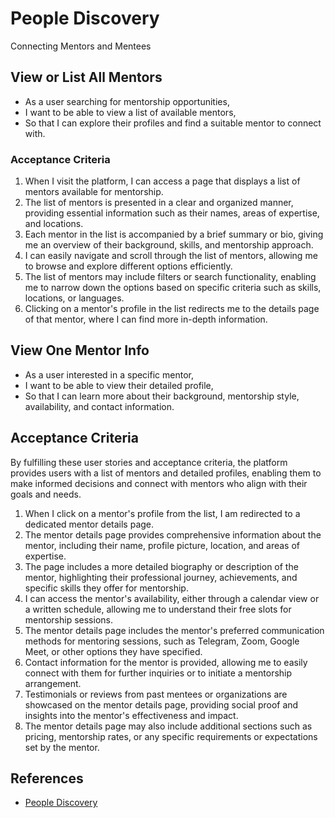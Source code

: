 # People Discovery

Connecting Mentors and Mentees

## View or List All Mentors

- As a user searching for mentorship opportunities,
- I want to be able to view a list of available mentors,
- So that I can explore their profiles and find a suitable mentor to connect with.

### Acceptance Criteria

1. When I visit the platform, I can access a page that displays a list of mentors available for mentorship.
2. The list of mentors is presented in a clear and organized manner, providing essential information such as their names, areas of expertise, and locations.
3. Each mentor in the list is accompanied by a brief summary or bio, giving me an overview of their background, skills, and mentorship approach.
4. I can easily navigate and scroll through the list of mentors, allowing me to browse and explore different options efficiently.
5. The list of mentors may include filters or search functionality, enabling me to narrow down the options based on specific criteria such as skills, locations, or languages.
6. Clicking on a mentor's profile in the list redirects me to the details page of that mentor, where I can find more in-depth information.

## View One Mentor Info

- As a user interested in a specific mentor,
- I want to be able to view their detailed profile,
- So that I can learn more about their background, mentorship style, availability, and contact information.

## Acceptance Criteria

By fulfilling these user stories and acceptance criteria, the platform provides users with a list of mentors and detailed profiles, enabling them to make informed decisions and connect with mentors who align with their goals and needs.

1. When I click on a mentor's profile from the list, I am redirected to a dedicated mentor details page.
2. The mentor details page provides comprehensive information about the mentor, including their name, profile picture, location, and areas of expertise.
3. The page includes a more detailed biography or description of the mentor, highlighting their professional journey, achievements, and specific skills they offer for mentorship.
4. I can access the mentor's availability, either through a calendar view or a written schedule, allowing me to understand their free slots for mentorship sessions.
5. The mentor details page includes the mentor's preferred communication methods for mentoring sessions, such as Telegram, Zoom, Google Meet, or other options they have specified.
6. Contact information for the mentor is provided, allowing me to easily connect with them for further inquiries or to initiate a mentorship arrangement.
7. Testimonials or reviews from past mentees or organizations are showcased on the mentor details page, providing social proof and insights into the mentor's effectiveness and impact.
8. The mentor details page may also include additional sections such as pricing, mentorship rates, or any specific requirements or expectations set by the mentor.

## References

- [People Discovery](https://github.com/orgs/bearmentor/projects/2?pane=issue&itemId=32217876)
